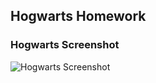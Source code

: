 ## Hogwarts Homework


### Hogwarts Screenshot
![Hogwarts Screenshot](https://i.imgur.com/4077cSZ.png)